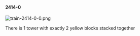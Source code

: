 #### 2414-0
![train-2414-0-0.png](https://github.com/lil-lab/nlvr/raw/master/nlvr/train/images/72/train-2414-0-0.png "train-2414-0-0.png")

There is 1 tower with exactly 2 yellow blocks stacked together